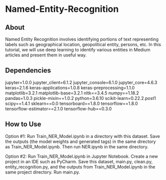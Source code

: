 # Named-Entity-Recognition

## About
Named Entity Recognition involves identifying portions of text representing labels such as geographical location, geopolitical entity, persons, etc. In this tutorial, we will use deep learning to identify various entities in Medium articles and present them in useful way.

## Dependencies
jupyter=1.0.0
jupyter_client=6.1.2
jupyter_console=6.1.0
jupyter_core=4.6.3
keras=2.1.6
keras-applications=1.0.8
keras-preprocessing=1.1.0
matplotlib=3.2.1
matplotlib-base=3.2.1
nltk==3.4.5
numpy==1.18.2
pandas=1.0.3
pickle-mixin==1.0.2
python=3.6.10
scikit-learn=0.22.2.post1
scipy==1.4.1
sklearn==0.0
tensorboard==1.8.0
tensorflow==1.8.0
tensorflow-estimator==2.1.0
tensorflow-hub==0.3.0

## How to Use
Option #1:
Run Train_NER_Model.ipynb in a directory with this dataset. Save the outputs (the model weights and generated tags) in the same directory as Train_NER_Model.ipynb. Then run NER.ipynb in the same directory.

Option #2:
Run Train_NER_Model.ipynb in Jupyter Notebook. Create a new project in an IDE such as PyCharm. Save this dataset, main.py, clean.py, entity_recognition.py, and the outputs from Train_NER_Model.ipynb in the same project directory. Run main.py.
